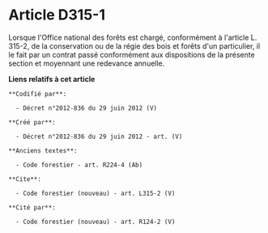 # Article D315-1

Lorsque l'Office national des forêts est chargé, conformément à l'article L. 315-2, de la conservation ou de la régie des
bois et forêts d'un particulier, il le fait par un contrat passé conformément aux dispositions de la présente section et
moyennant une redevance annuelle.

**Liens relatifs à cet article**

	**Codifié par**:

	  - Décret n°2012-836 du 29 juin 2012 (V)

	**Créé par**:

	  - Décret n°2012-836 du 29 juin 2012 - art. (V)

	**Anciens textes**:

	  - Code forestier - art. R224-4 (Ab)

	**Cite**:

	  - Code forestier (nouveau) - art. L315-2 (V)

	**Cité par**:

	  - Code forestier (nouveau) - art. R124-2 (V)
